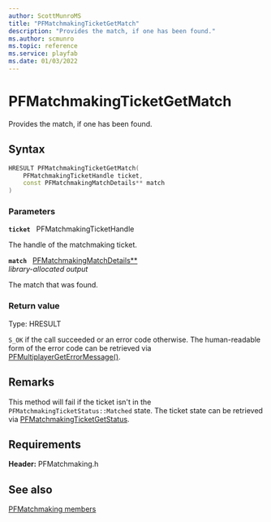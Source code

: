 ```yaml
---
author: ScottMunroMS
title: "PFMatchmakingTicketGetMatch"
description: "Provides the match, if one has been found."
ms.author: scmunro
ms.topic: reference
ms.service: playfab
ms.date: 01/03/2022
---
```


# PFMatchmakingTicketGetMatch  

Provides the match, if one has been found.  

## Syntax  
  
```cpp
HRESULT PFMatchmakingTicketGetMatch(  
    PFMatchmakingTicketHandle ticket,  
    const PFMatchmakingMatchDetails** match  
)  
```  
  
### Parameters  
  
**`ticket`** &nbsp; PFMatchmakingTicketHandle  
  
The handle of the matchmaking ticket.  
  
**`match`** &nbsp; [PFMatchmakingMatchDetails**](../structs/pfmatchmakingmatchdetails.md)  
*library-allocated output*  
  
The match that was found.  
  
  
### Return value
Type: HRESULT
  
```S_OK``` if the call succeeded or an error code otherwise. The human-readable form of the error code can be retrieved via [PFMultiplayerGetErrorMessage()](../../pfmultiplayer/functions/pfmultiplayergeterrormessage.md).
  
## Remarks  
  
This method will fail if the ticket isn't in the ```PFMatchmakingTicketStatus::Matched``` state. The ticket state can be retrieved via [PFMatchmakingTicketGetStatus](pfmatchmakingticketgetstatus.md).
  
## Requirements  
  
**Header:** PFMatchmaking.h
  
## See also  
[PFMatchmaking members](../pfmatchmaking_members.md)  

  
  
